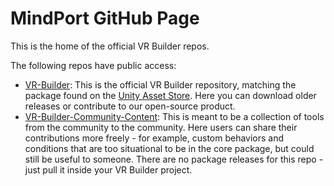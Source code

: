 # MindPort GitHub Page

This is the home of the official VR Builder repos.

The following repos have public access:

- [VR-Builder](https://github.com/MindPort-GmbH/VR-Builder): This is the official VR Builder repository, matching the package found on the [Unity Asset Store](https://assetstore.unity.com/packages/tools/visual-scripting/vr-builder-open-source-toolkit-for-vr-creation-201913). Here you can download older releases or contribute to our open-source product.
- [VR-Builder-Community-Content](https://github.com/MindPort-GmbH/VR-Builder-Community-Content): This is meant to be a collection of tools from the community to the community. Here users can share their contributions more freely - for example, custom behaviors and conditions that are too situational to be in the core package, but could still be useful to someone. There are no package releases for this repo - just pull it inside your VR Builder project.